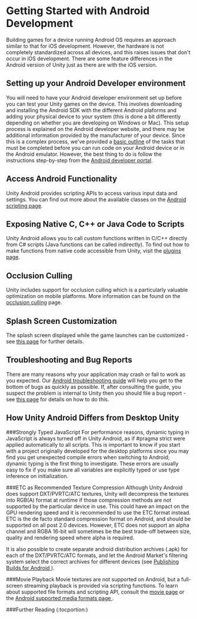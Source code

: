 Getting Started with Android Development
========================================


Building games for a device running Android OS requires an approach similar to that for iOS development.  However, the hardware is not completely standardized across all devices, and this raises issues that don't occur in iOS development.  There are some feature differences in the Android version of Unity just as there are with the iOS version.

Setting up your Android Developer environment
---------------------------------------------

You will need to have your Android developer environment set up before you can test your Unity games on the device.  This involves downloading and installing the Android SDK with the different Android plaforms and adding your physical device to your system (this is done a bit differently depending on whether you are developing on Windows or Mac).  This setup process is explained on the Android developer website, and there may be additional information provided by the manufacturer of your device.  Since this is a complex process, we've provided a [basic outline](android-sdksetup.html) of the tasks that must be completed before you can run code on your Android device or in the Android emulator.  However, the best thing to do is follow the instructions step-by-step from the [Android developer portal](http://developer.android.com/sdk.html).

Access Android Functionality
----------------------------

Unity Android provides scripting APIs to access various input data and settings. You can find out more about the available classes on the [Android scripting page](Main.android-API.html).

Exposing Native C, C++ or Java Code to Scripts
----------------------------------------------

Unity Android allows you to call custom functions written in C/C++ directly from C# scripts (Java functions can be called indirectly). To find out how to make functions from native code accessible from Unity, visit the [plugins page](Main.Plugins#AndroidPlugins.html).

Occlusion Culling
-----------------

Unity includes support for occlusion culling which is a particularly valuable optimization on mobile platforms. More information can be found on the [occlusion culling](OcclusionCulling.html) page.

Splash Screen Customization
---------------------------

The splash screen displayed while the game launches can be customized - see [this page](MobileCustomizeSplashScreen#Android.html) for further details.

Troubleshooting and Bug Reports
-------------------------------

There are many reasons why your application may crash or fail to work as you expected. Our [Android troubleshooting guide](TroubleShooting#AndroidTroubleShooting.html) will help you get to the bottom of bugs as quickly as possible. If, after consulting the guide, you suspect the problem is internal to Unity then you should file a bug report - see [this page](android-bugreporting.html) for details on how to do this.

How Unity Android Differs from Desktop Unity
--------------------------------------------

###Strongly Typed JavaScript
For performance reasons, dynamic typing in JavaScript is always turned off in Unity Android, as if #pragma strict were applied automatically to all scripts. This is important to know if you start with a project originally developed for the desktop platforms since you may find you get unexpected compile errors when switching to Android; dynamic typing is the first thing to investigate. These errors are usually easy to fix if you make sure all variables are explicitly typed or use type inference on initialization.


###ETC as Recommended Texture Compression
Although Unity Android does support DXT/PVRTC/ATC textures, Unity will decompress the textures into RGB(A) format at runtime if those compression methods are not supported by the particular device in use. This could have an impact on the GPU rendering speed and it is recommended to use the ETC format instead. ETC is the de facto standard compression format on Android, and should be supported on all post 2.0 devices. However, ETC does not support an alpha channel and RGBA 16-bit will sometimes be the best trade-off between size, quality and rendering speed where alpha is required.

It is also possible to create separate android distribution archives (.apk) for each of the DXT/PVRTC/ATC formats, and let the Android Market's filtering system select the correct archives for different devices (see [Publishing Builds for Android ](Main.PublishingBuilds#Android.html)).

###Movie Playback
Movie textures are not supported on Android, but a full-screen streaming playback is provided via scripting functions. To learn about supported file formats and scripting API, consult the [movie page](Main.VideoFiles.html) or the [Android supported media formats page ](http://developer.android.com/guide/appendix/media-formats.html.html).

###Further Reading
(:tocportion:)
